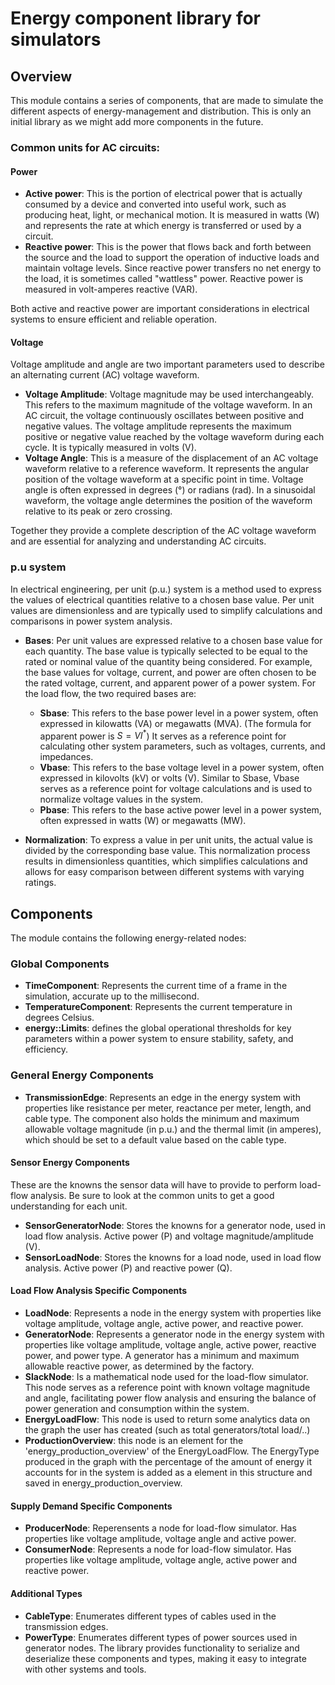# Energy component library for simulators

## Overview

This module contains a series of components, that are made to simulate the different aspects of energy-management and distribution. This is only an initial library as we might add more components in the future.


### Common units for AC circuits:
#### Power
- **Active power**: This is the portion of electrical power that is actually consumed by a device and converted into useful work, such as producing heat, light, or mechanical motion. It is measured in watts (W) and represents the rate at which energy is transferred or used by a circuit.
- **Reactive power**: This is the power that flows back and forth between the source and the load to support the operation of inductive loads and maintain voltage levels. Since reactive power transfers no net energy to the load, it is sometimes called "wattless" power. Reactive power is measured in volt-amperes reactive (VAR).

Both active and reactive power are important considerations in electrical systems to ensure efficient and reliable operation.

#### Voltage
Voltage amplitude and angle are two important parameters used to describe an alternating current (AC) voltage waveform.
- **Voltage Amplitude**: Voltage magnitude may be used interchangeably. This refers to the maximum magnitude of the voltage waveform. In an AC circuit, the voltage continuously oscillates between positive and negative values. The voltage amplitude represents the maximum positive or negative value reached by the voltage waveform during each cycle. It is typically measured in volts (V).
- **Voltage Angle**: This is a measure of the displacement of an AC voltage waveform relative to a reference waveform. It represents the angular position of the voltage waveform at a specific point in time. Voltage angle is often expressed in degrees (°) or radians (rad). In a sinusoidal waveform, the voltage angle determines the position of the waveform relative to its peak or zero crossing.

Together they provide a complete description of the AC voltage waveform and are essential for analyzing and understanding AC circuits. 

### p.u system
In electrical engineering, per unit (p.u.) system is a method used to express the values of electrical quantities relative to a chosen base value. Per unit values are dimensionless and are typically used to simplify calculations and comparisons in power system analysis.

- **Bases**: Per unit values are expressed relative to a chosen base value for each quantity. The base value is typically selected to be equal to the rated or nominal value of the quantity being considered. For example, the base values for voltage, current, and power are often chosen to be the rated voltage, current, and apparent power of a power system. For the load flow, the two required bases are:
    * **Sbase**: This refers to the base power level in a power system, often expressed in kilowatts (VA) or megawatts (MVA). (The formula for apparent power is $S = VI^*$) It serves as a reference point for calculating other system parameters, such as voltages, currents, and impedances.
    * **Vbase**: This refers to the base voltage level in a power system, often expressed in kilovolts (kV) or volts (V). Similar to Sbase, Vbase serves as a reference point for voltage calculations and is used to normalize voltage values in the system.
    * **Pbase**: This refers to the base active power level in a power system, often expressed in watts (W) or megawatts (MW). 

- **Normalization**: To express a value in per unit units, the actual value is divided by the corresponding base value. This normalization process results in dimensionless quantities, which simplifies calculations and allows for easy comparison between different systems with varying ratings.

## Components

The module contains the following energy-related nodes:

### Global Components

- **TimeComponent**: Represents the current time of a frame in the simulation, accurate up to the millisecond.
- **TemperatureComponent**: Represents the current temperature in degrees Celsius.
- **energy::Limits**: defines the global operational thresholds for key parameters within a power system to ensure stability, safety, and efficiency.

### General Energy Components

- **TransmissionEdge**: Represents an edge in the energy system with properties like resistance per meter, reactance per meter, length, and cable type. The component also holds the minimum and maximum allowable voltage magnitude (in p.u.) and the thermal limit (in amperes), which should be set to a default value based on the cable type.

#### Sensor Energy Components
These are the knowns the sensor data will have to provide to perform load-flow analysis. Be sure to look at the common units to get a good understanding for each unit.
- **SensorGeneratorNode**: Stores the knowns for a generator node, used in load flow analysis. Active power (P) and voltage magnitude/amplitude (V).
- **SensorLoadNode**: Stores the knowns for a load node, used in load flow analysis. Active power (P) and reactive power (Q).

#### Load Flow Analysis Specific Components

- **LoadNode**: Represents a node in the energy system with properties like voltage amplitude, voltage angle, active power, and reactive power.
- **GeneratorNode**: Represents a generator node in the energy system with properties like voltage amplitude, voltage angle, active power, reactive power, and power type. A generator has a minimum and maximum allowable reactive power, as determined by the factory.
- **SlackNode**: Is a mathematical node used for the load-flow simulator. This node serves as a reference point with known voltage magnitude and angle, facilitating power flow analysis and ensuring the balance of power generation and consumption within the system.
- **EnergyLoadFlow**: This node is used to return some analytics data on the graph the user has created (such as total generators/total load/..)
- **ProductionOverview**: this node is an element for the 'energy_production_overview' of the EnergyLoadFlow. The EnergyType produced in the graph with the percentage of the amount of energy it accounts for in the system is added as a element in this structure and saved in energy_production_overview.
#### Supply Demand Specific Components

- **ProducerNode**: Reperensents a node for load-flow simulator. Has properties like voltage amplitude, voltage angle and active power.
- **ConsumerNode**: Represents a node for load-flow simulator. Has properties like voltage amplitude, voltage angle, active power and reactive power.


#### Additional Types

- **CableType**: Enumerates different types of cables used in the transmission edges.
- **PowerType**: Enumerates different types of power sources used in generator nodes.
The library provides functionality to serialize and deserialize these components and types, making it easy to integrate with other systems and tools.
